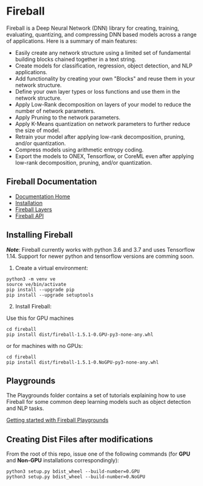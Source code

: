 # Fireball
Fireball is a Deep Neural Network (DNN) library for creating, training, evaluating, quantizing, and compressing DNN based models across a range of applications. Here is a summary of main features:
- Easily create any network structure using a limited set of fundamental building blocks chained together in a text string.
- Create models for classification, regression, object detection, and NLP applications.
- Add functionality by creating your own "Blocks" and reuse them in your network structure. 
- Define your own layer types or loss functions and use them in the network structure.
- Apply Low-Rank decomposition on layers of your model to reduce the number of network parameters.
- Apply Pruning to the network parameters.
- Apply K-Means quantization on network parameters to further reduce the size of model. 
- Retrain your model after applying low-rank decomposition, pruning, and/or quantization.
- Compress models using arithmetic entropy coding.
- Export the models to ONEX, Tensorflow, or CoreML even after applying low-rank decomposition, pruning, and/or quantization.

## Fireball Documentation
* [Documentation Home](https://interdigitalinc.github.io/Fireball/html/)
* [Installation](https://interdigitalinc.github.io/Fireball/html//source/installation.html)
* [Fireball Layers](https://interdigitalinc.github.io/Fireball/html//source/layers.html)
* [Fireball API](https://interdigitalinc.github.io/Fireball/html//source/model.html)

## Installing Fireball
***Note***: Fireball currently works with python 3.6 and 3.7 and uses Tensorflow 1.14. Support for newer python and tensorflow versions are comming soon.
1. Create a virtual environment:
```
python3 -m venv ve
source ve/bin/activate
pip install --upgrade pip
pip install --upgrade setuptools
```
2. Install Fireball:

Use this for GPU machines
```
cd fireball
pip install dist/fireball-1.5.1-0.GPU-py3-none-any.whl
```
or for machines with no GPUs:
```
cd fireball
pip install dist/fireball-1.5.1-0.NoGPU-py3-none-any.whl
```

## Playgrounds
The Playgrounds folder contains a set of tutorials explaining how to use Fireball for some common deep learning models such as object detection and NLP tasks.

[Getting started with Fireball Playgrounds](Playgrounds/README.md)

## Creating Dist Files after modifications
From the root of this repo, issue one of the following commands (for **GPU** and **Non-GPU** installations correspondingly):
```
python3 setup.py bdist_wheel --build-number=0.GPU
python3 setup.py bdist_wheel --build-number=0.NoGPU
```
